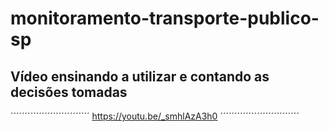 # monitoramento-transporte-publico-sp

## Vídeo ensinando a utilizar e contando as decisões tomadas

´´´´´´´´´´´´´´´´´´´´´´´´´´´´
https://youtu.be/_smhlAzA3h0
´´´´´´´´´´´´´´´´´´´´´´´´´´´´
